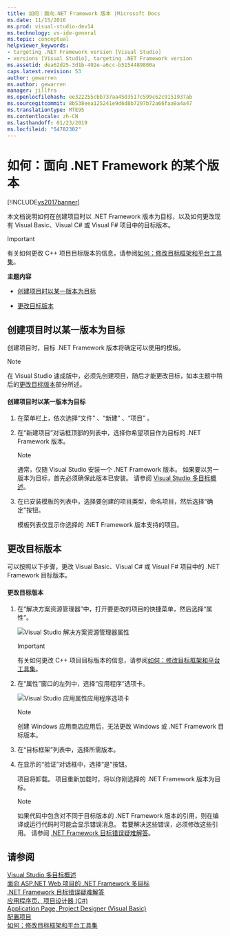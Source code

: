 ```yaml
---
title: 如何：面向.NET Framework 版本 |Microsoft Docs
ms.date: 11/15/2016
ms.prod: visual-studio-dev14
ms.technology: vs-ide-general
ms.topic: conceptual
helpviewer_keywords:
- targeting .NET Framework version [Visual Studio]
- versions [Visual Studio], targeting .NET Framework version
ms.assetid: dea62d25-3d1b-492e-a6cc-b5154489800a
caps.latest.revision: 53
author: gewarren
ms.author: gewarren
manager: jillfra
ms.openlocfilehash: ee322255cbb737aa4503517c599c62c9151937ab
ms.sourcegitcommit: 8b538eea125241e9d6d8b7297b72a66faa9a4a47
ms.translationtype: MTE95
ms.contentlocale: zh-CN
ms.lasthandoff: 01/23/2019
ms.locfileid: "54782302"
---
```

# <a name="how-to-target-a-version-of-the-net-framework"></a>如何：面向 .NET Framework 的某个版本
[!INCLUDE[vs2017banner](../includes/vs2017banner.md)]

本文档说明如何在创建项目时以 .NET Framework 版本为目标，以及如何更改现有 Visual Basic、Visual C# 或 Visual F# 项目中的目标版本。  
  
> [!IMPORTANT]
>  有关如何更改 C++ 项目目标版本的信息，请参阅[如何：修改目标框架和平台工具集](http://msdn.microsoft.com/library/031b1d54-e6e1-4da7-9868-3e75a87d9ffe)。  
  
 **主题内容**  
  
-   [创建项目时以某一版本为目标](../ide/how-to-target-a-version-of-the-dotnet-framework.md#bkmk_new)  
  
-   [更改目标版本](../ide/how-to-target-a-version-of-the-dotnet-framework.md#bkmk_existing)  
  
##  <a name="bkmk_new"></a>创建项目时以某一版本为目标  
 创建项目时，目标 .NET Framework 版本将确定可以使用的模板。  
  
> [!NOTE]
>  在 Visual Studio 速成版中，必须先创建项目，随后才能更改目标，如本主题中稍后的[更改目标版本](../ide/how-to-target-a-version-of-the-dotnet-framework.md#bkmk_existing)部分所述。  
  
#### <a name="to-target-a-version-when-you-create-a-project"></a>创建项目时以某一版本为目标  
  
1.  在菜单栏上，依次选择“文件” 、“新建” 、“项目” 。  
  
2.  在“新建项目”对话框顶部的列表中，选择你希望项目作为目标的 .NET Framework 版本。  
  
    > [!NOTE]
    >  通常，仅随 Visual Studio 安装一个 .NET Framework 版本。 如果要以另一版本为目标，首先必须确保此版本已安装。 请参阅 [Visual Studio 多目标概述](../ide/visual-studio-multi-targeting-overview.md)。  
  
3.  在已安装模板的列表中，选择要创建的项目类型，命名项目，然后选择“确定”按钮。  
  
     模板列表仅显示你选择的 .NET Framework 版本支持的项目。  
  
##  <a name="bkmk_existing"></a>更改目标版本  
 可以按照以下步骤，更改 Visual Basic、Visual C# 或 Visual F# 项目中的 .NET Framework 目标版本。  
  
#### <a name="to-change-the-targeted-version"></a>更改目标版本  
  
1.  在“解决方案资源管理器”中，打开要更改的项目的快捷菜单，然后选择“属性”。  
  
     ![Visual Studio 解决方案资源管理器属性](../ide/media/vs-slnexplorer-properties.png "vs_slnExplorer_Properties")  
  
    > [!IMPORTANT]
    >  有关如何更改 C++ 项目目标版本的信息，请参阅[如何：修改目标框架和平台工具集](http://msdn.microsoft.com/library/031b1d54-e6e1-4da7-9868-3e75a87d9ffe)。  
  
2.  在“属性”窗口的左列中，选择“应用程序”选项卡。  
  
     ![Visual Studio 应用属性应用程序选项卡](../ide/media/vs-slnexplorer-properties-applicationtab.png "vs_slnExplorer_Properties_ApplicationTab")  
  
    > [!NOTE]
    >  创建 Windows 应用商店应用后，无法更改 Windows 或 .NET Framework 目标版本。  
  
3.  在“目标框架”列表中，选择所需版本。  
  
4.  在显示的“验证”对话框中，选择“是”按钮。  
  
     项目将卸载。 项目重新加载时，将以你刚选择的 .NET Framework 版本为目标。  
  
    > [!NOTE]
    >  如果代码中包含对不同于目标版本的 .NET Framework 版本的引用，则在编译或运行代码时可能会显示错误消息。 若要解决这些错误，必须修改这些引用。 请参阅 [.NET Framework 目标错误疑难解答](../msbuild/troubleshooting-dotnet-framework-targeting-errors.md)。  
  
## <a name="see-also"></a>请参阅  
 [Visual Studio 多目标概述](../ide/visual-studio-multi-targeting-overview.md)   
 [面向 ASP.NET Web 项目的 .NET Framework 多目标](http://msdn.microsoft.com/library/8b8145a9-62f6-4fc4-8a83-47b0487cbe76)   
 [.NET Framework 目标错误疑难解答](../msbuild/troubleshooting-dotnet-framework-targeting-errors.md)   
 [应用程序页、项目设计器 (C#)](../ide/reference/application-page-project-designer-csharp.md)   
 [Application Page, Project Designer (Visual Basic)](../ide/reference/application-page-project-designer-visual-basic.md)   
 [配置项目](http://msdn.microsoft.com/library/a1489abb-6294-4f8f-b71f-2cb126393526)   
 [如何：修改目标框架和平台工具集](http://msdn.microsoft.com/library/031b1d54-e6e1-4da7-9868-3e75a87d9ffe)
